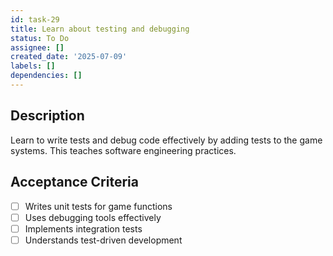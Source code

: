 ```yaml
---
id: task-29
title: Learn about testing and debugging
status: To Do
assignee: []
created_date: '2025-07-09'
labels: []
dependencies: []
---
```


## Description

Learn to write tests and debug code effectively by adding tests to the game systems. This teaches software engineering practices.

## Acceptance Criteria

- [ ] Writes unit tests for game functions
- [ ] Uses debugging tools effectively
- [ ] Implements integration tests
- [ ] Understands test-driven development
